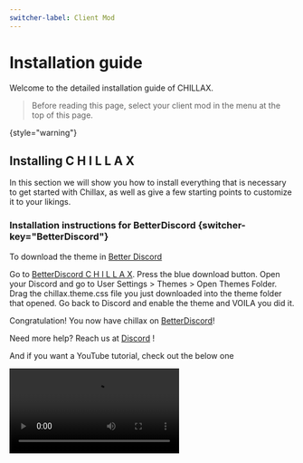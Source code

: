 ```yaml
---
switcher-label: Client Mod
---
```


# Installation guide

<primary-label ref="stable"/>
<secondary-label ref="alpha"/>

Welcome to the detailed installation guide of CHILLAX.

> Before reading this page, select your client mod in the menu at the top of this page.

{style="warning"}

## Installing C H I L L A X

In this section we will show you how to install everything that is
necessary to get started with Chillax, as well as give a few starting points
to customize it to your likings.

### Installation instructions for BetterDiscord {switcher-key="BetterDiscord"}

To download the theme in [Better Discord](https://betterdiscord.app)

<procedure title="Our first recommended way to install C H I L L A X on BetterDiscord is:" id="better-discord">
   <step>
        Go to <a href="https://betterdiscord.app/theme/Chillax">BetterDiscord C H I L L A X</a>.
   </step>
   <step>
        Press the blue download button.
   </step>
   <step>
        Open your Discord and go to <ui-path>User Settings > Themes > Open Themes Folder</ui-path>.
   </step>
   <step>
        Drag the <format style="bold">chillax.theme.css</format> file you just downloaded into the theme folder that opened.
   </step>
   <step>
        Go back to Discord and enable the theme and VOILA you did it.
   </step>
   <p>Congratulation! You now have chillax on <a href="https://betterdiscord.app/">BetterDiscord</a>!</p>
   <tip>
     Need more help? Reach us at <a href="https://discord.com/invite/DrfX6286kF">Discord</a> !
   </tip>
</procedure>

And if you want a YouTube tutorial, check out the below one

<video src="https://youtu.be/U0tTENsBS4w" preview-src="chillax-faq-logo.png"/>

### Installation instructions for Vencord {switcher-key="Vencord"}

To install and use the theme on [Vencord](https://vencord.dev/)

<procedure title="Our recommendation way to install C H I L L A X on Vencord is:" id="vencord">
   <step>
        Go to <a href="https://github.com/warrayquipsome/Chillax/blob/main/chillax.theme.css">chillax.theme.css</a>.
   </step>
   <step id="copy-raw-content">
        Press the copy raw contents button.
   </step>
   <step>
        Go to your <ui-path>Settings > Vencord > Themes > Edit QuickCSS</ui-path>
   </step>
   <step>
        Now paste the content that you copied in step <a href="#copy-raw-content">2</a>.
        <note>
            If there is already content in <ui-path>Edit QuickCSS</ui-path> then please
            remove all the content from there first and then paste it there
            (<format style="bold,italic">Edit QuickCSS</format>).
        </note>
   </step>
   <step>
        It should now automatically load the theme and apply.
   </step>
   <step>
        Modify/Change any <format style="bold">variables/css</format> if you need to.
   </step>
   <p>Congratulation! You now have chillax on <a href="https://vencord.dev">Vencord</a>!</p>
   <tip>
     Need more help? Reach us at <a href="https://discord.com/invite/DrfX6286kF">Discord</a> !
   </tip>
</procedure>
